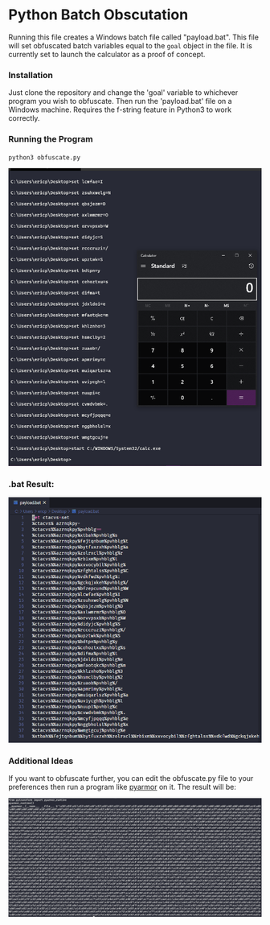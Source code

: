 # Python Batch Obscutation
Running this file creates a Windows batch file called "payload.bat". This file will set obfuscated batch variables equal to the `goal` object in the file. It is currently set to launch the calculator as a proof of concept.

### Installation

Just clone the repository and change the 'goal' variable to whichever program you wish to obfuscate. Then run the 'payload.bat' file on a Windows machine. Requires the f-string feature in Python3 to work correctly. 

### Running the Program 

`python3 obfuscate.py`

![obfuscate.py](calculator.png)

### .bat Result:
![payload.bat](payload-bat.png)

### Additional Ideas 

If you want to obfuscate further, you can edit the obfuscate.py file to your preferences then run a program like [pyarmor](https://pypi.org/project/pyarmor/) on it. The result will be:

![pyarmor](pyarmor.png)

